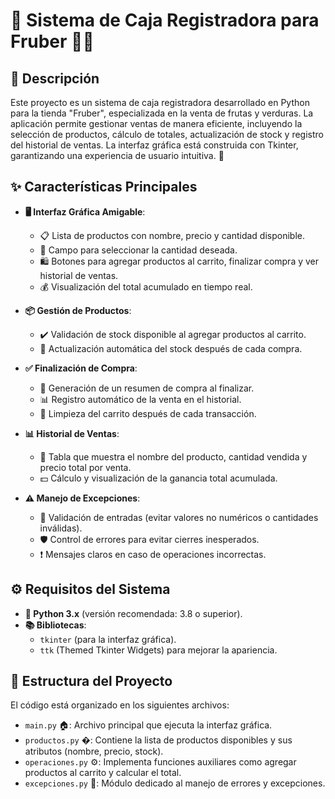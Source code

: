 # 🛒 Sistema de Caja Registradora para Fruber 🍎🥦

## 📝 Descripción
Este proyecto es un sistema de caja registradora desarrollado en Python para la tienda "Fruber", especializada en la venta de frutas y verduras. La aplicación permite gestionar ventas de manera eficiente, incluyendo la selección de productos, cálculo de totales, actualización de stock y registro del historial de ventas. La interfaz gráfica está construida con Tkinter, garantizando una experiencia de usuario intuitiva. 🚀

## ✨ Características Principales
- **🖥️ Interfaz Gráfica Amigable**:
  - 📋 Lista de productos con nombre, precio y cantidad disponible.
  - 🔢 Campo para seleccionar la cantidad deseada.
  - 🛍️ Botones para agregar productos al carrito, finalizar compra y ver historial de ventas.
  - 💰 Visualización del total acumulado en tiempo real.

- **📦 Gestión de Productos**:
  - ✔️ Validación de stock disponible al agregar productos al carrito.
  - 🔄 Actualización automática del stock después de cada compra.

- **✅ Finalización de Compra**:
  - 📄 Generación de un resumen de compra al finalizar.
  - 📊 Registro automático de la venta en el historial.
  - 🧹 Limpieza del carrito después de cada transacción.

- **📊 Historial de Ventas**:
  - 📜 Tabla que muestra el nombre del producto, cantidad vendida y precio total por venta.
  - 💵 Cálculo y visualización de la ganancia total acumulada.

- **⚠️ Manejo de Excepciones**:
  - 🚫 Validación de entradas (evitar valores no numéricos o cantidades inválidas).
  - 🛡️ Control de errores para evitar cierres inesperados.
  - ❗ Mensajes claros en caso de operaciones incorrectas.

## ⚙️ Requisitos del Sistema
- **🐍 Python 3.x** (versión recomendada: 3.8 o superior).
- **📚 Bibliotecas**:
  - `tkinter` (para la interfaz gráfica).
  - `ttk` (Themed Tkinter Widgets) para mejorar la apariencia.

## 📂 Estructura del Proyecto
El código está organizado en los siguientes archivos:
- `main.py` 🏠: Archivo principal que ejecuta la interfaz gráfica.
- `productos.py` �: Contiene la lista de productos disponibles y sus atributos (nombre, precio, stock).
- `operaciones.py` ⚙️: Implementa funciones auxiliares como agregar productos al carrito y calcular el total.
- `excepciones.py` 🚨: Módulo dedicado al manejo de errores y excepciones.

